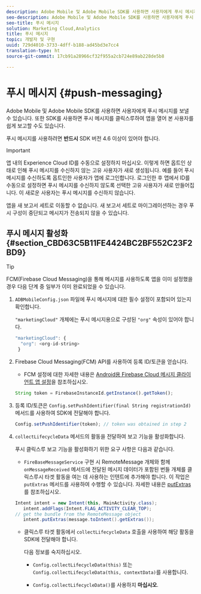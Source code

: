```yaml
---
description: Adobe Mobile 및 Adobe Mobile SDK를 사용하면 사용자에게 푸시 메시지를 보낼 수 있습니다. 또한 SDK를 사용하면 푸시 메시지를 클릭스루하여 앱을 열어 본 사용자를 쉽게 보고할 수도 있습니다.
seo-description: Adobe Mobile 및 Adobe Mobile SDK를 사용하면 사용자에게 푸시 메시지를 보낼 수 있습니다. 또한 SDK를 사용하면 푸시 메시지를 클릭스루하여 앱을 열어 본 사용자를 쉽게 보고할 수도 있습니다.
seo-title: 푸시 메시지
solution: Marketing Cloud,Analytics
title: 푸시 메시지
topic: 개발자 및 구현
uuid: 729d4010-3733-4dff-b188-ad45bd3e7cc4
translation-type: ht
source-git-commit: 17cb91a28966cf32f955a2cb724e89ab228de5b8

---
```



# 푸시 메시지 {#push-messaging}

Adobe Mobile 및 Adobe Mobile SDK를 사용하면 사용자에게 푸시 메시지를 보낼 수 있습니다. 또한 SDK를 사용하면 푸시 메시지를 클릭스루하여 앱을 열어 본 사용자를 쉽게 보고할 수도 있습니다.

푸시 메시지를 사용하려면 **반드시** SDK 버전 4.6 이상이 있어야 합니다.

>[!IMPORTANT]
>
>앱 내의 Experience Cloud ID를 수동으로 설정하지 마십시오. 이렇게 하면 옵트인 상태로 인해 푸시 메시지를 수신하지 않는 고유 사용자가 새로 생성됩니다. 예를 들어 푸시 메시지를 수신하도록 옵트인한 사용자가 앱에 로그인합니다. 로그인한 후 앱에서 ID를 수동으로 설정하면 푸시 메시지를 수신하지 않도록 선택한 고유 사용자가 새로 만들어집니다. 이 새로운 사용자는 푸시 메시지를 수신하지 않습니다.
>
>앱을 새 보고서 세트로 이동할 수 없습니다. 새 보고서 세트로 마이그레이션하는 경우 푸시 구성이 중단되고 메시지가 전송되지 않을 수 있습니다.

## 푸시 메시지 활성화 {#section_CBD63C5B11FE4424BC2BF552C23F2BD9}

>[!TIP]
>
>FCM(Firebase Cloud Messaging)을 통해 메시지를 사용하도록 앱을 이미 설정했을 경우 다음 단계 중 일부가 이미 완료되었을 수 있습니다.

1. `ADBMobileConfig.json` 파일에 푸시 메시지에 대한 필수 설정이 포함되어 있는지 확인합니다.

   `"marketingCloud"` 개체에는 푸시 메시지용으로 구성된 `"org"` 속성이 있어야 합니다.

   ```js
   "marketingCloud": { 
     "org": <org-id-string> 
    }
   ```

1. Firebase Cloud Messaging(FCM) API를 사용하여 등록 ID/토큰을 얻습니다.

   * FCM 설정에 대한 자세한 내용은 [Android용 Firebase Cloud 메시지 클라이언트 앱 설정](https://firebase.google.com/docs/cloud-messaging/android/client)을 참조하십시오.
   ```js
   String token = FirebaseInstanceId.getInstance().getToken();
   ```

1. 등록 ID/토큰은 `Config.setPushIdentifier(final String registrationId)` 메서드를 사용하여 SDK에 전달해야 합니다.

   ```js
   Config.setPushIdentifier(token); // token was obtained in step 2
   ```

1. `collectLifecycleData` 메서드의 활동을 전달하여 보고 기능을 활성화합니다.

   푸시 클릭스루 보고 기능을 활성화하기 위한 요구 사항은 다음과 같습니다.

   * `FireBaseMessageService` 구현 시 RemoteMessage 개체와 함께 `onMessageReceived` 메서드에 전달된 메시지 데이터가 포함된 번들 개체를 클릭스루시 타겟 활동을 여는 데 사용하는 인텐트에 추가해야 합니다. 이 작업은 `putExtras` 메서드를 사용하여 수행할 수 있습니다. 자세한 내용은 [putExtras](https://developer.android.com/reference/android/content/Intent.html#putExtras(android.os.Bundle))를 참조하십시오.
   ```java
   Intent intent = new Intent(this, MainActivity.class);
      intent.addFlags(Intent.FLAG_ACTIVITY_CLEAR_TOP);
   // get the bundle from the RemoteMessage object
      intent.putExtras(message.toIntent().getExtras());
   ```

   * 클릭스루 타겟 활동에서 `collectLifecycleData` 호출을 사용하여 해당 활동을 SDK에 전달해야 합니다.

      다음 정보를 숙지하십시오.

      * `Config.collectLifecycleData(this)` 또는 `Config.collectLifecycleData(this, contextData)`를 사용합니다.

      * `Config.collectLifecycleData()`를 사용하지 **마십시오**.



